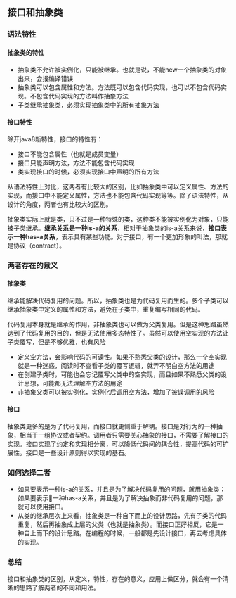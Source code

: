 ## 接口和抽象类

### 语法特性

#### 抽象类的特性

- 抽象类不允许被实例化，只能被继承。也就是说，不能new一个抽象类的对象出来，会报编译错误
- 抽象类可以包含属性和方法。方法既可以包含代码实现，也可以不包含代码实现。不包含代码实现的方法叫作抽象方法
- 子类继承抽象类，必须实现抽象类中的所有抽象方法

#### 接口特性

除开java8新特性，接口的特性有：

- 接口不能包含属性（也就是成员变量）
- 接口只能声明方法，方法不能包含代码实现
- 类实现接口的时候，必须实现接口中声明的所有方法

从语法特性上对比，这两者有比较大的区别，比如抽象类中可以定义属性、方法的实现，而接口中不能定义属性，方法也不能包含代码实现等等。除了语法特性，从设计的角度，两者也有比较大的区别。

抽象类实际上就是类，只不过是一种特殊的类，这种类不能被实例化为对象，只能被子类继承。**继承关系是一种is-a的关系**，相对于抽象类的is-a关系来说，**接口表示一种has-a关系**，表示具有某些功能。对于接口，有一个更加形象的叫法，那就是协议（contract）。

### 两者存在的意义

#### 抽象类

继承能解决代码复用的问题。所以，抽象类也是为代码复用而生的。多个子类可以继承抽象类中定义的属性和方法，避免在子类中，重复编写相同的代码。

代码复用本身就是继承的作用，非抽象类也可以做为父类复用。但是这种思路虽然达到了代码复用的目的，但是无法使用多态特性了。虽然可以使用空实现的方法让子类覆写，但是不够优雅，也有风险

- 定义空方法，会影响代码的可读性。如果不熟悉父类的设计，那么一个空实现就是一种迷惑，阅读时不查看子类的覆写逻辑，就弄不明白空方法的用途
- 在创建子类时，可能也会忘记覆写父类中的空实现，而且如果不熟悉父类的设计思想，可能都无法理解空方法的用途
- 非抽象父类可以被实例化，实例化后调用空方法，增加了被误调用的风险

#### 接口

抽象类更多的是为了代码复用，而接口就更侧重于解耦。接口是对行为的一种抽象，相当于一组协议或者契约。调用者只需要关心抽象的接口，不需要了解接口的实现。接口实现了约定和实现相分离，可以降低代码间的耦合性，提高代码的可扩展性。接口是一些设计原则得以实现的基石。

### 如何选择二者

- 如果要表示一种is-a的关系，并且是为了解决代码复用的问题，就用抽象类；如果要表示一种has-a关系，并且是为了解决抽象而非代码复用的问题，那就可以使用接口。
- 从类的继承层次上来看，抽象类是一种自下而上的设计思路，先有子类的代码重复，然后再抽象成上层的父类（也就是抽象类）。而接口正好相反，它是一种自上而下的设计思路。在编程的时候，一般都是先设计接口，再去考虑具体的实现。

### 总结

接口和抽象类的区别，从定义，特性，存在的意义，应用上做区分，就会有一个清晰的思路了解两者的不同和用法。